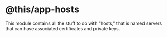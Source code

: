 @this/app-hosts
===============

This module contains all the stuff to do with "hosts," that is named servers
that can have associated certificates and private keys.
